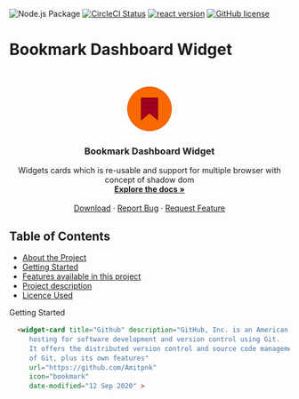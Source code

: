 ![Node.js Package](https://github.com/es-hackathon/bookmark-dashboard-widget/workflows/Node.js%20Package/badge.svg)
[![CircleCI Status](https://circleci.com/gh/es-hackathon/bookmark-dashboard-widget.svg?style=shield&circle-token=71828a7c9872f3347186c8ff7097160b6889853f)](https://app.circleci.com/pipelines/github/es-hackathon/bookmark-dashboard-widget)
[![react version](https://img.shields.io/badge/react-v16.3.1-blue)](https://www.npmjs.com/package/react)
[![GitHub license](https://img.shields.io/badge/license-MIT-blue.svg)](https://github.com/es-hackathon/bookmark-dashboard-widget/blob/master/LICENSE)


# Bookmark Dashboard Widget


<br />
<p align="center">
  <a href="#">
    <img src="docs/logo.png" alt="Logo" width="80" height="80">
  </a>

  <h3 align="center">Bookmark Dashboard Widget</h3>

  <p align="center">
    Widgets cards which is re-usable and support for multiple  browser with concept of shadow dom 
    <br />
    <a href="https://github.com/es-hackathon/bookmark-dashboard-widget"><strong>Explore the docs »</strong></a>
    <br />
    <br />
    <a href="https://github.com/es-hackathon/bookmark-dashboard-widget/archive/develop.zip">Download</a>
    ·
    <a href="https://github.com/es-hackathon/bookmark-dashboard-widget/issues/new">Report Bug</a>
    ·
    <a href="https://github.com/es-hackathon/bookmark-dashboard-widget/issues/new">Request Feature</a>
  </p>
</p>

<!-- TABLE OF CONTENTS -->
## Table of Contents

* [About the Project](#about-the-project)
* [Getting Started](#getting-started)
* [Features available in this project](#Features-available-in-this-project)
* [Project description](#project-description)
* [Licence Used](#Licence-Used)


Getting Started

```html
  <widget-card title="Github" description="GitHub, Inc. is an American multinational corporation that provides 
     hosting for software development and version control using Git. 
     It offers the distributed version control and source code management functionality 
     of Git, plus its own features" 
     url="https://github.com/Amitpnk"
     icon="bookmark"
     date-modified="12 Sep 2020" >
```